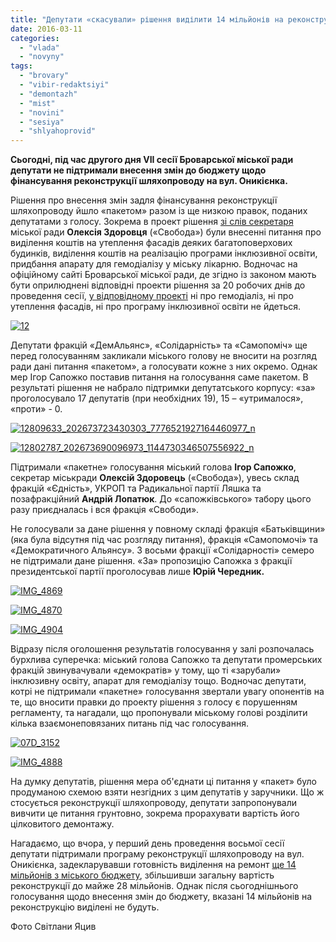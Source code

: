 ```yaml
---
title: "Депутати «скасували» рішення виділити 14 мільйонів на реконструкцію мосту на Торгмаш"
date: 2016-03-11
categories: 
  - "vlada"
  - "novyny"
tags: 
  - "brovary"
  - "vibir-redaktsiyi"
  - "demontazh"
  - "mist"
  - "novini"
  - "sesiya"
  - "shlyahoprovid"
---
```


**Сьогодні, під час другого дня VII сесії Броварської міської ради депутати не підтримали внесення змін до бюджету щодо фінансування реконструкції шляхопроводу на вул. Оникієнка.**

Рішення про внесення змін задля фінансування реконструкції шляхопроводу йшло «пакетом» разом із ще низкою правок, поданих депутатами з голосу. Зокрема в проект рішення [зі слів секретаря](https://www.facebook.com/permalink.php?story_fbid=202673740096968&id=100010630301645&pnref=story) міської ради **Олексія Здоровця** («Свобода») були внесенні питання про виділення коштів на утеплення фасадів деяких багатоповерхових будинків, виділення коштів на реалізацію програми інклюзивної освіти, придбання апарату для гемодіалізу у міську лікарню. Водночас на офіційному сайті Броварської міської ради, де згідно із законом мають бути оприлюднені відповідні проекти рішення за 20 робочих днів до проведення сесії, [у відповідному проекті](http://brovary-rada.gov.ua/proekt-r%D1%96shen-m%D1%96sko%D1%97-radi-pro-vnesennya-zm%D1%96n-do-r%D1%96shennya-brovarsko%D1%97-m%D1%96sko%D1%97-radi-v%D1%96d-12012016-roku-%E2%84%96) ні про гемодіаліз, ні про утеплення фасадів, ні про програму інклюзивної освіти не йдеться.

[![12](https://mpz.brovary.org/wp-content/uploads/2016/03/12-1.jpg)](https://mpz.brovary.org/wp-content/uploads/2016/03/12-1.jpg)

Депутати фракцій «ДемАльянс», «Солідарність» та «Самопоміч» ще перед голосуванням закликали міського голову не вносити на розгляд ради дані питання «пакетом», а голосувати кожне з них окремо. Однак мер Ігор Сапожко поставив питання на голосування саме пакетом. В результаті рішення не набрало підтримки депутатського корпусу: «за» проголосувало 17 депутатів (при необхідних 19), 15 – «утрималося», «проти» - 0.

[![12809633_202673723430303_7776521927164460977_n](https://mpz.brovary.org/wp-content/uploads/2016/03/12809633_202673723430303_7776521927164460977_n.jpg)](https://mpz.brovary.org/wp-content/uploads/2016/03/12809633_202673723430303_7776521927164460977_n.jpg)

[![12802787_202673690096973_1144730346507556922_n](https://mpz.brovary.org/wp-content/uploads/2016/03/12802787_202673690096973_1144730346507556922_n-1.jpg)](https://mpz.brovary.org/wp-content/uploads/2016/03/12802787_202673690096973_1144730346507556922_n-1.jpg)

Підтримали «пакетне» голосування міський голова **Ігор Сапожко**, секретар міськради **Олексій Здоровець** («Свобода»), увесь склад фракцій «Єдність», УКРОП та Радикальної партії Ляшка та позафракційний **Андрій Лопатюк**. До «сапожківського» табору цього разу приєдналась і вся фракція «Свободи».

Не голосували за дане рішення у повному складі фракція «Батьківщини» (яка була відсутня під час розгляду питання), фракція «Самопомочі» та «Демократичного Альянсу». З восьми фракції «Солідарності» семеро не підтримали дане рішення. «За» пропозицію Сапожка з фракції президентської партії проголосував лише **Юрій Чередник.**

[![IMG_4869](https://mpz.brovary.org/wp-content/uploads/2016/03/IMG_4869.jpg)](https://mpz.brovary.org/wp-content/uploads/2016/03/IMG_4869.jpg)

[![IMG_4870](https://mpz.brovary.org/wp-content/uploads/2016/03/IMG_4870.jpg)](https://mpz.brovary.org/wp-content/uploads/2016/03/IMG_4870.jpg)

[![IMG_4904](https://mpz.brovary.org/wp-content/uploads/2016/03/IMG_4904.jpg)](https://mpz.brovary.org/wp-content/uploads/2016/03/IMG_4904.jpg)

Відразу після оголошення результатів голосування у залі розпочалась бурхлива суперечка: міський голова Сапожко та депутати промерських фракцій звинувачували «демократів» у тому, що ті «зарубали» інклюзивну освіту, апарат для гемодіалізу тощо. Водночас депутати, котрі не підтримали «пакетне» голосування звертали увагу опонентів на те, що вносити правки до проекту рішення з голосу є порушенням регламенту, та нагадали, що пропонували міському голові розділити кілька взаємонеповязаних питань під час голосування.

[![07D_3152](https://mpz.brovary.org/wp-content/uploads/2016/03/07D_3152.jpg)](https://mpz.brovary.org/wp-content/uploads/2016/03/07D_3152.jpg)

[![IMG_4888](https://mpz.brovary.org/wp-content/uploads/2016/03/IMG_4888.jpg)](https://mpz.brovary.org/wp-content/uploads/2016/03/IMG_4888.jpg)

На думку депутатів, рішення мера об'єднати ці питання у «пакет» було продуманою схемою взяти незгідних з цим депутатів у заручники. Що ж стосується реконструкції шляхопроводу, депутати запропонували вивчити це питання грунтовно, зокрема прорахувати вартість його цілковитого демонтажу.

Нагадаємо, що вчора, у перший день проведення восьмої сесії депутати підтримали програму реконструкції шляхопроводу на вул. Оникієнка, задекларувавши готовність виділення на ремонт [ще 14 мільйонів з міського бюджету](https://mpz.brovary.org/deputaty-vydilyly-shhe-14-miljoniv-na-remont-mostu-na-torgmash/), збільшивши загальну вартість реконструкції до майже 28 мільйонів. Однак після сьогоднішнього голосування щодо внесення змін до бюджету, вказані 14 мільйонів на реконструкцію виділені не будуть.

Фото Світлани Яцив
